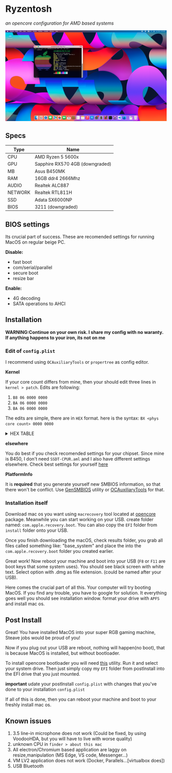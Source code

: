 # Ryzentosh

_an opencore configuration for AMD based systems_

![finder>about this mac](about.png)

## Specs

| Type    | Name                            |
| ------- | ------------------------------- |
| CPU     | AMD Ryzen 5 5600x               |
| GPU     | Sapphire RX570 4GB (downgraded) |
| MB      | Asus B450MK                     |
| RAM     | 16GB ddr4 2666Mhz               |
| AUDIO   | Realtek ALC887                  |
| NETWORK | Realtek RTL811H                 |
| SSD     | Adata SX6000NP                  |
| BIOS    | 3211 (downgraded)               |

## BIOS settings

Its crucial part of success. These are recomended settings for running MacOS on regular beige PC.

**Disable:**

- fast boot
- com/serial/parallel
- secure boot
- resize bar

**Enable:**

- 4G decoding
- SATA operations to AHCI

## Installation

**WARNING:Continue on your own risk. I share my config with no waranty. If anything happens to your iron, its not on me**

### Edit of `config.plist`

I recommend using `OCAuxiliaryTools` or `propertree` as config editor.

**Kernel**

If your core count differs from mine, then your should edit three lines in `kernel > patch`. Edits are following:

1. `B8 06 0000 0000`
2. `BA 06 0000 0000`
3. `BA 06 0000 0000`

The edits are simple, there are in `HEX` format. here is the syntax: `BX <phys core count> 0000 0000`

<details>
<summary>HEX TABLE</summary>

| DEC | HEX |
| --- | --- |
| 2   | 02  |
| 4   | 04  |
| 6   | 06  |
| 8   | 08  |
| 12  | 0C  |
| 16  | 10  |
| 24  | 18  |
| 32  | 20  |
| 64  | 40  |

</details>

**elsewhere**

You do best if you check recomended settings for your chipset. Since mine is B450, I don't need `SSDT-CPUR.aml` and I also have different settings elsewhere.
Check best settings for yourself [here](https://dortania.github.io/OpenCore-Install-Guide/installer-guide/)

**PlatformInfo**

It is **required** that you generate yourself new SMBIOS information, so that there won't be conflict. Use [GenSMBIOS](https://github.com/corpnewt/GenSMBIOS) utility or [OCAuxiliaryTools](https://github.com/ic005k/OCAuxiliaryTools/releases) for that.

### Installation itself

Download mac os you want using `macrecovery` tool located at [opencore](https://github.com/acidanthera/OpenCorePkg/releases) package. Meanwhile you can start working on your USB.
create folder named: `com.apple.recovery.boot`. You can also copy the `EFI` folder from `install` folder onto your USB.

Once you finish downloading the macOS, check results folder, you grab all files called something like: "base_system" and place the into the `com.apple.recovery.boot` folder you created earlier.

Great work! Now reboot your machine and boot into your USB (`F8` or `F11` are boot keys that some system uses). You should see black screen with white text. Select option with .dmg as file extension. (could be named after your USB).

Here comes the crucial part of all this.
Your computer will try booting MacOS.
If you find any trouble, you have to google for solution. It everything goes well you should see installation window.
format your drive with `APFS` and install mac os.

## Post Install

Great! You have installed MacOS into your super RGB gaming machine, Steave jobs would be proud of you!

Now if you plug out your USB are reboot, nothing will happen(no boot), that is because MacOS is installed, but without bootloader.

To install opencore bootloader you will need [this](https://github.com/corpnewt/MountEFI) utility. Run it and select your system drive. Then just simply copy my `EFI` folder from postInstall into the EFI drive that you just mounted.

**important** udate your postInstall `config.plist` with changes that you've done to your installation `config.plist`

If all of this is done, then you can reboot your machine and boot to your freshly install mac os.

## Known issues

1. 3.5 line-in microphone does not work (Could be fixed, by using VoodooHDA, but you will have to live with worse quality)
2. unknown CPU in `finder > about this mac`
3. All electron/Chromium based application are laggy on resize,manipulation (MS Edge, VS code, Messenger...)
4. VM LV2 application does not work (Docker, Parallels...[virtualbox does])
5. USB Bluetooth
